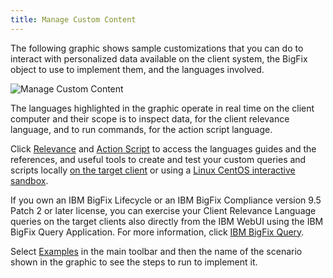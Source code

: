 ```yaml
---
title: Manage Custom Content
---
```


The following graphic shows sample customizations that you can do to interact
with personalized data  available on the client system, the BigFix object to use
to implement them, and the languages involved.

![Manage Custom Content](/static/img/manage-custom-content.png)

The languages highlighted in the graphic operate in real time on the client computer
and their scope is to inspect  data, for the client relevance language, and to
run commands, for the action script language.

Click [Relevance](/relevance/) and [Action Script](/action-script/) to access 
the languages guides and the  references, and useful tools to create and test your 
custom queries and scripts locally [on the target client](/relevance/tools/fixlet_debugger.html) 
or using a [Linux CentOS interactive sandbox](/evaluate/).
<!-- , such as the Fixlet
Debugger and the interactive sandbox, the [Online Evaluator] (/evaluate/), that 
you can use to develop and test your custom solution. -->

If you own an IBM BigFix Lifecycle or an IBM BigFix Compliance version 9.5 Patch 2 
or later license, you can exercise your Client Relevance Language queries on the 
target clients also directly from the IBM WebUI using the IBM BigFix Query 
Application. For more information, click [IBM BigFix Query](https://www.ibm.com/support/knowledgecenter/SSTK87_9.5.0/com.ibm.bigfix.webui.doc/WebUI/Users_Guide/c_bigfix_query.html). 

Select [Examples](/examples/) in the main toolbar and then the name
of the scenario shown in the graphic to  see the steps to run to implement it.
